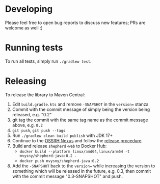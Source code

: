 # Developing

Please feel free to open bug reports to discuss new features; PRs are welcome as well :)

# Running tests

To run all tests, simply run `./gradlew test`.

# Releasing

To release the library to Maven Central:

1. Edit `build.gradle.kts` and remove `-SNAPSHOT` in the `version=` stanza
2. Commit with the commit message of simply being the version being released, e.g. "0.2"
3. git tag the commit with the same tag name as the commit message above, e.g. `0.2`
4. `git push`, `git push --tags`
5. Run `./gradlew clean build publish` with JDK 17+
6. Continue to the [OSSRH Nexus](https://oss.sonatype.org/#stagingRepositories) and follow the [release procedure](https://central.sonatype.org/pages/releasing-the-deployment.html).
7. Build and release `shepherd-web` to Docker Hub:
   - `docker build --platform linux/amd64,linux/arm64 -t mvysny/shepherd-java:0.2 .`
   - `docker push mvysny/shepherd-java:0.2`
8. Add the `-SNAPSHOT` back to the `version=` while increasing the version to something which will be released in the future,
   e.g. 0.3, then commit with the commit message "0.3-SNAPSHOT" and push.

